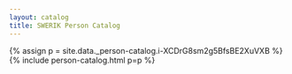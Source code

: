```yaml
---
layout: catalog
title: SWERIK Person Catalog
---
```

{% assign p = site.data._person-catalog.i-XCDrG8sm2g5BfsBE2XuVXB %}
{% include person-catalog.html p=p %}

